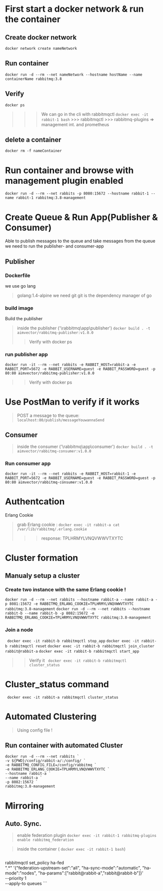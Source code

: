 # First start a docker network & run the container
## Create docker network
``` docker network create nameNetwork ```
## Run container
``` docker run -d --rm --net nameNetwork --hostname hostName --name containerName rabbitmq:3.8 ```
## Verify 
``` docker ps ```

>>> We can go in the cli with rabbitmqctl    ``` docker exec -it rabbit-1 bash ```
     >>> rabbitmqctl
     >>> rabbitmq-plugins => management int.  and prometheus 

## delete a container 
``` docker rm -f nameContainer ```

# Run container and browse with management plugin enabled
``` docker run -d --rm --net rabbits -p 8080:15672 --hostname rabbit-1 --name rabbit-1 rabbitmq:3.8-management ```

# Create Queue & Run App(Publisher & Consumer)  
Able to publish messages to the queue and take messages from the queue we need to run the publisher- and consumer-app
## Publisher
### Dockerfile
we use go lang 
> golang:1.4-alpine 
we need git 
> git is the dependency manager of go 

### build image
Build the publisher
> inside the publisher ('\rabbitmq\app\publisher')
``` docker build . -t aimvector/rabbitmq-publisher:v1.0.0 ```
>> Verify with docker ps 

### run publisher app
``` docker run -it --rm --net rabbits -e RABBIT_HOST=rabbit-a -e RABBIT_PORT=5672 -e RABBIT_USERNAME=guest -e RABBIT_PASSWORD=guest -p 80:80 aimvector/rabbitmq-publisher:v1.0.0 ```
>> Verify with docker ps

# Use PostMan to verify if it works
> POST a message to the queue: 
```localhost:80/publish/messageYouwannaSend```

## Consumer
> inside the consumer ('\rabbitmq\app\consumer')
``` docker build . -t aimvector/rabbitmq-consumer:v1.0.0 ```

### Run consumer app
``` docker run -it --rm --net rabbits -e RABBIT_HOST=rabbit-1 -e RABBIT_PORT=5672 -e RABBIT_USERNAME=guest -e RABBIT_PASSWORD=guest -p 80:80 aimvector/rabbitmq-consumer:v1.0.0 ```


# Authentcation
Erlang Cookie
> grab Erlang cookie : 
``` docker exec -it rabbit-a cat /var/lib/rabbitmq/.erlang.cookie ```
>>>response: TPLHRMYLVNQVWWVTXYTC

# Cluster formation
## Manualy setup a cluster
### Create two instance with the same Erlang cookie !
``` docker run -d --rm --net rabbits --hostname rabbit-a --name rabbit-a -p 8081:15672 -e RABBITMQ_ERLANG_COOKIE=TPLHRMYLVNQVWWVTXYTC rabbitmq:3.8-management ```
``` docker run -d --rm --net rabbits --hostname rabbit-b --name rabbit-b -p 8082:15672 -e RABBITMQ_ERLANG_COOKIE=TPLHRMYLVNQVWWVTXYTC rabbitmq:3.8-management ``` 


### Join a node
``` docker exec -it rabbit-b rabbitmqctl stop_app```
``` docker exec -it rabbit-b rabbitmqctl reset ```
``` docker exec -it rabbit-b rabbitmqctl join_cluster rabbit@rabbit-a ```
``` docker exec -it rabbit-b rabbitmqctl start_app ```
>> Verify it 
``` docker exec -it rabbit-b rabbitmqctl cluster_status```

# Cluster_status command
``` docker exec -it rabbit-a rabbitmqctl cluster_status```

# Automated Clustering
> Using config file !
## Run container with automated Cluster
```
docker run -d --rm --net rabbits `
-v ${PWD}/config/rabbit-a/:/config/ `
-e RABBITMQ_CONFIG_FILE=/config/rabbitmq `
-e RABBITMQ_ERLANG_COOKIE=TPLHRMYLVNQVWWVTXYTC `
--hostname rabbit-a `
--name rabbit-a `
-p 8082:15672 `
rabbitmq:3.8-management
```


# Mirroring
## Auto. Sync. 

> enable federation plugin
```docker exec -it rabbit-1 rabbitmq-plugins enable rabbitmq_federation ```

> inside the container ( ``` docker exec -it rabbit-1 bash ```)

>> ```
rabbitmqctl set_policy ha-fed \
    ".*" '{"federation-upstream-set":"all", "ha-sync-mode":"automatic", "ha-mode":"nodes", "ha-params":["rabbit@rabbit-a","rabbit@rabbit-b"]}' \
    --priority 1 \
    --apply-to queues
    ```
